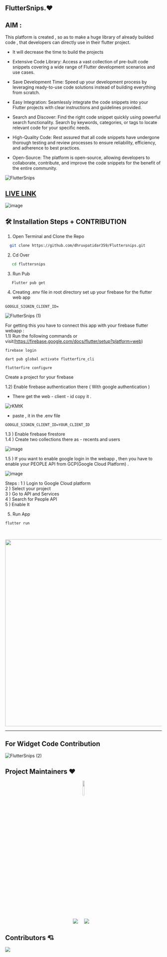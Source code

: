 ## FlutterSnips.♥

## AIM :
This platform is created , so as to make a huge library of already builded code , that developers can directly use in their flutter project.
- It will decrease the time to build the projects

- Extensive Code Library: Access a vast collection of pre-built code snippets covering a wide range of Flutter development scenarios and use cases.

- Save Development Time: Speed up your development process by leveraging ready-to-use code solutions instead of building everything from scratch.

- Easy Integration: Seamlessly integrate the code snippets into your Flutter projects with clear instructions and guidelines provided.

- Search and Discover: Find the right code snippet quickly using powerful search functionality. Search by keywords, categories, or tags to locate relevant code for your specific needs.

- High-Quality Code: Rest assured that all code snippets have undergone thorough testing and review processes to ensure reliability, efficiency, and adherence to best practices.

- Open-Source: The platform is open-source, allowing developers to collaborate, contribute, and improve the code snippets for the benefit of the entire community.





    


![FlutterSnips](https://github.com/dhruvpatidar359/Fluttersnips/assets/103873587/64ef0bdd-4a28-4d67-9b63-53f0bad5c58c)


 ## [LIVE LINK](https://fluttersnips.vercel.app/) 
 
![image](https://github.com/dhruvpatidar359/Fluttersnips/assets/103873587/7142a96f-c654-4836-a726-42665e81457c)  


## 🛠️ Installation Steps + CONTRIBUTION
  

1. Open Terminal and Clone the Repo

```bash
  git clone https://github.com/dhruvpatidar359/Fluttersnips.git
```
 2. Cd Over 
 
```bash
   cd fluttersnips
```
 3. Run Pub
```
   Flutter pub get
```
4. Creating .env file in root directory
   set up your firebase for the flutter web app
```
GOOGLE_SIGNIN_CLIENT_ID=
```
![FlutterSnips  (1)](https://github.com/dhruvpatidar359/Fluttersnips/assets/103873587/f18f1e14-2e55-4cbf-a795-6a646203ba57)



For getting  this you have to connect this app with your firebase flutter webapp :  
 1.1) Run the following commands or visit(https://firebase.google.com/docs/flutter/setup?platform=web)
 ```
firebase login
```

```
dart pub global activate flutterfire_cli
```

```
flutterfire configure
```

Create a project for your firebase  

1.2) Enable firebase authentication there ( With google authentication )  
 - There get the web - client - id copy it .

![rKMtK](https://github.com/dhruvpatidar359/Fluttersnips/assets/103873587/d4f8574b-41d5-4748-bd44-d71ff505645d)

   
 - paste , it in the .env file  
  ```
GOOGLE_SIGNIN_CLIENT_ID=YOUR_CLIENT_ID

```
1.3 ) Enable firebase firestore  
1.4 ) Create two collections there as - recents and users  

![image](https://github.com/dhruvpatidar359/Fluttersnips/assets/103873587/1c90ee2c-a7d2-4d2f-9d80-6c394f37217c)





1.5 ) If you want to enable google login in the webapp , then you have to enable your PEOPLE API from GCP(Google Cloud Platform) .  

![image](https://github.com/dhruvpatidar359/Fluttersnips/assets/103873587/4aadb703-1dab-4bea-928d-c5fea5267c55)  

Steps : 1 ) Login to Google Cloud platform  
2 ) Select your project  
3 ) Go to API and Services  
4 ) Search for People API  
5 ) Enable It  

  
5. Run App 
```
flutter run 
```

<br>

<p  align="center">  
  
<!-- <img src="https://user-images.githubusercontent.com/55774240/149708029-cf36ddca-1a6e-45eb-88c8-206b6f1c1d10.jpg"  >
 
 <img src="https://user-images.githubusercontent.com/55774240/150630314-e5686044-b161-4dc1-894e-2b93562c65f8.jpg"  >
  <br>
  
<img  width="600" src="https://user-images.githubusercontent.com/55774240/149708646-82c4e9e0-1900-4a9f-a4dd-6509b60e852c.jpg" > -->

<img width="600"  src="https://user-images.githubusercontent.com/55774240/149709165-dfdc9ea2-4880-4a81-a542-5c1de3f7a415.jpg" >
 
  </p>

<hr>
<!-- <img width="120" src="https://user-images.githubusercontent.com/55774240/149710423-cdd7b528-638c-45e1-bec5-80201827b8a0.png" > -->


## For Widget Code Contribution 

![FlutterSnips  (2)](https://github.com/dhruvpatidar359/Fluttersnips/assets/103873587/a9b1566b-86d4-4cc8-b10a-71ce079c420f)


## Project Maintainers ❤️ 


  <p align="center">
  <a href="https://github.com/dhruvpatidar359"><img src=https://avatars.githubusercontent.com/u/103873587?s=400&u=9b16214102d6526ad67a2e9d3f24621fce4ebb04&v=4 width="11%" /></a>

  <p align="center">
  <a target="_blank" href="https://www.linkedin.com/in/dhruv-patidar-5b7774226/"><img src="https://img.shields.io/badge/linkedin-%230077B5.svg?&style=for-the-badge&logo=linkedin&logoColor=white" /></a>&nbsp;&nbsp;&nbsp;&nbsp;
  <a href="https://www.instagram.com/dhruvpatidar359/"><img src="https://img.shields.io/badge/instagram-%23D14836.svg?&style=for-the-badge&logo=instagram&logoColor=pink" /></a>&nbsp;&nbsp;&nbsp;&nbsp;
</p>

## Contributors 💘

<a href="https://github.com/dhruvpatidar359/Fluttersnips/graphs/contributors">
  <img src="https://contrib.rocks/image?repo=dhruvpatidar359/Fluttersnips" />
</a>



